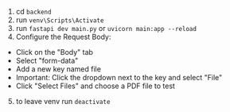 1. cd `backend`
2. run `venv\Scripts\Activate`
3. run `fastapi dev main.py` or `uvicorn main:app --reload`
4. Configure the Request Body:
<ul>
    <li>Click on the "Body" tab</li>
    <li>Select "form-data"</li>
    <li>Add a new key named file</li>
    <li>Important: Click the dropdown next to the key and select "File"</li>
    <li>Click "Select Files" and choose a PDF file to test</li>
</ul>

5. to leave venv run `deactivate`
